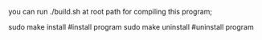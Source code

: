 you can run  ./build.sh  at root path for compiling this program;

sudo make install   #install    program
sudo make uninstall #uninstall  program